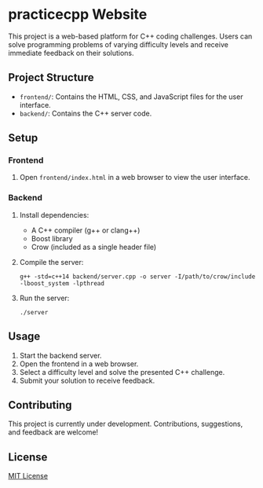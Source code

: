 # practicecpp Website

This project is a web-based platform for C++ coding challenges. Users can solve programming problems of varying difficulty levels and receive immediate feedback on their solutions.

## Project Structure

- `frontend/`: Contains the HTML, CSS, and JavaScript files for the user interface.
- `backend/`: Contains the C++ server code.

## Setup

### Frontend

1. Open `frontend/index.html` in a web browser to view the user interface.

### Backend

1. Install dependencies:
   - A C++ compiler (g++ or clang++)
   - Boost library
   - Crow (included as a single header file)

2. Compile the server:
   ```
   g++ -std=c++14 backend/server.cpp -o server -I/path/to/crow/include -lboost_system -lpthread
   ```

3. Run the server:
   ```
   ./server
   ```

## Usage

1. Start the backend server.
2. Open the frontend in a web browser.
3. Select a difficulty level and solve the presented C++ challenge.
4. Submit your solution to receive feedback.

## Contributing

This project is currently under development. Contributions, suggestions, and feedback are welcome!

## License

[MIT License](https://opensource.org/licenses/MIT)
